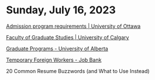 # Sunday, July 16, 2023

[Admission program requirements | University of Ottawa](https://www.uottawa.ca/study/graduate-studies/program-specific-requirements)

[Faculty of Graduate Studies | University of Calgary](https://grad.ucalgary.ca/future-students/explore-programs)

[Graduate Programs - University of Alberta](https://calendar.ualberta.ca/content.php?catoid=39&navoid=12434)

[Temporary Foreign Workers - Job Bank](https://www.jobbank.gc.ca/temporary-foreign-workers)

20 Common Resume Buzzwords (and What to Use Instead)

